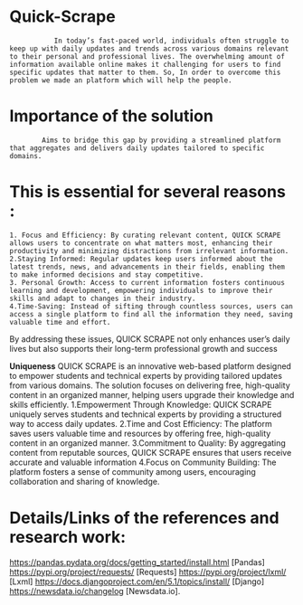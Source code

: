 # Quick-Scrape
	           In today’s fast-paced world, individuals often struggle to keep up with daily updates and trends across various domains relevant to their personal and professional lives. The overwhelming amount of information available online makes it challenging for users to find specific updates that matter to them. So, In order to overcome this problem we made an platform which will help the people. 
# Importance of the solution
            Aims to bridge this gap by providing a streamlined platform that aggregates and delivers daily updates tailored to specific domains.
# This is essential for several reasons :
    1. Focus and Efficiency: By curating relevant content, QUICK SCRAPE allows users to concentrate on what matters most, enhancing their productivity and minimizing distractions from irrelevant information.
    2.Staying Informed: Regular updates keep users informed about the latest trends, news, and advancements in their fields, enabling them to make informed decisions and stay competitive.
    3. Personal Growth: Access to current information fosters continuous learning and development, empowering individuals to improve their skills and adapt to changes in their industry.
    4.Time-Saving: Instead of sifting through countless sources, users can access a single platform to find all the information they need, saving valuable time and effort.
By addressing these issues, QUICK SCRAPE not only enhances user’s daily lives but also supports their long-term professional growth and success

**Uniqueness**
      QUICK SCRAPE is an innovative web-based platform designed to empower students and technical experts by providing tailored updates from various domains. The solution focuses on delivering free, high-quality content in an organized manner, helping users upgrade their knowledge and skills efficiently.
    1.Empowerment Through Knowledge: QUICK SCRAPE uniquely serves students and technical experts by providing a structured way to access daily updates.
    2.Time and Cost Efficiency: The platform saves users valuable time and resources by offering free, high-quality content in an organized manner.
    3.Commitment to Quality: By aggregating content from reputable sources, QUICK SCRAPE ensures that users receive accurate and valuable information
    4.Focus on Community Building: The platform fosters a sense of community among users, encouraging collaboration and sharing of knowledge.

# Details/Links of the references and research work:
https://pandas.pydata.org/docs/getting_started/install.html [Pandas]
https://pypi.org/project/requests/ [Requests]
https://pypi.org/project/lxml/ [Lxml]
https://docs.djangoproject.com/en/5.1/topics/install/ [Django]
https://newsdata.io/changelog [Newsdata.io].
